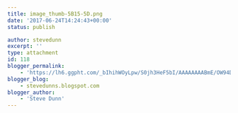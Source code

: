 ```yaml
---
title: image_thumb-5B15-5D.png
date: '2017-06-24T14:24:43+00:00'
status: publish

author: stevedunn
excerpt: ''
type: attachment
id: 118
blogger_permalink:
    - 'https://lh6.ggpht.com/_bIhihWOyLpw/S0jh3HeF5bI/AAAAAAAABmE/OW94DbGPMW8/image_thumb%5B15%5D.png'
blogger_blog:
    - stevedunns.blogspot.com
blogger_author:
    - 'Steve Dunn'
---
```

<!DOCTYPE html PUBLIC "-//W3C//DTD HTML 4.0 Transitional//EN" "http://www.w3.org/TR/REC-html40/loose.dtd">
<?xml encoding="UTF-8">
